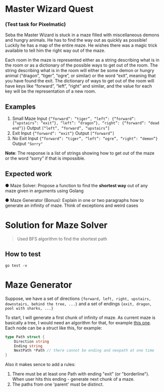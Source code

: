 # Master Wizard Quest
### (Test task for Pixelmatic)

Seba the Master Wizard is stuck in a maze filled with miscellaneous demons and hungry animals. He
has to find the way out as quickly as possible! Luckily he has a map of the entire maze. He wishes
there was a magic trick available to tell him the right way out of the maze.

Each room in the maze is represented either as a string describing what is in the room or as a
dictionary of the possible ways to get out of the room. The string describing what is in the room will
either be some demon or hungry animal (“dragon”, “tiger”, “ogre”, or similar) or the word “exit”,
meaning that you have found the exit. The dictionary of ways to get out of the room will have keys
like “forward”, “left”, “right” and similar, and the value for each key will be the representation of a
new room.

## Examples
1. Small Maze
   Input
   `{“forward”: “tiger”, “left”: {“forward”: {“upstairs”: “exit”}, “left”: “dragon”}, “right”: {“forward”:
   “dead end”}}`
   Output
   `[“left”, “forward”, “upstairs”]`
2. Exit
   Input
   `{“forward”: “exit”}`
   Output
   `[“forward”]`
3. No Exit
   Input
   `{“forward”: “tiger”, “left”: “ogre”, “right”: “demon”}`
   Output
   `"Sorry"`

**Note**: The response is a list of strings showing how to get out of the maze or the word “sorry” if that
is impossible.

## Expected work

● Maze Solver: Propose a function to find the **shortest way** out of any maze given in arguments
using Golang

● Maze Generator (Bonus): Explain in one or two paragraphs how to generate an infinity of
maze. Think of exceptions and weird cases

# Solution for Maze Solver
> Used BFS algorithm to find the shortest path

## How to test
`go test -v`

# Maze Generator
Suppose, we have a set of directions `{forward, left, right, upstairs, downstairs, behind the tree, ...}` and a set of endings `{exit, dragon, pool with sharks, ...}`

To start, I will generate a first chunk of infinity of maze. As current maze is basically a tree, I would need an algorithm for that, for example [this one](https://www.geeksforgeeks.org/random-tree-generator-using-prufer-sequence-with-examples/). Each node can be a struct like this, for example:
```go
type Path struct {
	Direction string
	Ending string
	NextPath *Path // there cannot be ending and nexpath at one time
}
```

Also it makes sence to add a rules:
1. There must be at least one Path with ending "exit" (or "borderline"). When user hits this ending - generate next chunk of a maze.
2. The paths from one 'parent' must be distinct.